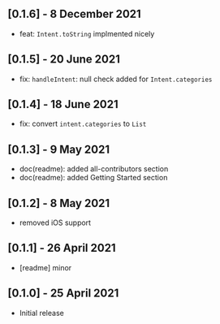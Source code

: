## [0.1.6] - 8 December 2021

* feat: `Intent.toString` implmented nicely

## [0.1.5] - 20 June 2021

* fix: `handleIntent`: null check added for `Intent.categories`

## [0.1.4] - 18 June 2021

* fix: convert `intent.categories` to `List`

## [0.1.3] - 9 May 2021

* doc(readme): added all-contributors section
* doc(readme): added Getting Started section

## [0.1.2] - 8 May 2021

* removed iOS support

## [0.1.1] - 26 April 2021

* [readme] minor

## [0.1.0] - 25 April 2021

* Initial release
